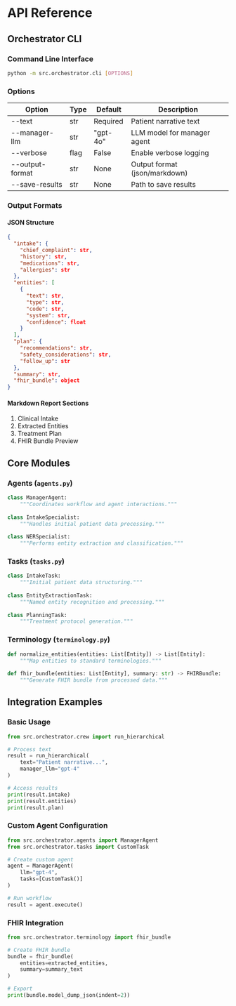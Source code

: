 # API Reference

## Orchestrator CLI

### Command Line Interface

```bash
python -m src.orchestrator.cli [OPTIONS]
```

### Options

| Option | Type | Default | Description |
|--------|------|---------|-------------|
| --text | str | Required | Patient narrative text |
| --manager-llm | str | "gpt-4o" | LLM model for manager agent |
| --verbose | flag | False | Enable verbose logging |
| --output-format | str | None | Output format (json/markdown) |
| --save-results | str | None | Path to save results |

### Output Formats

#### JSON Structure
```json
{
  "intake": {
    "chief_complaint": str,
    "history": str,
    "medications": str,
    "allergies": str
  },
  "entities": [
    {
      "text": str,
      "type": str,
      "code": str,
      "system": str,
      "confidence": float
    }
  ],
  "plan": {
    "recommendations": str,
    "safety_considerations": str,
    "follow_up": str
  },
  "summary": str,
  "fhir_bundle": object
}
```

#### Markdown Report Sections
1. Clinical Intake
2. Extracted Entities
3. Treatment Plan
4. FHIR Bundle Preview

## Core Modules

### Agents (`agents.py`)

```python
class ManagerAgent:
    """Coordinates workflow and agent interactions."""
    
class IntakeSpecialist:
    """Handles initial patient data processing."""
    
class NERSpecialist:
    """Performs entity extraction and classification."""
```

### Tasks (`tasks.py`)

```python
class IntakeTask:
    """Initial patient data structuring."""
    
class EntityExtractionTask:
    """Named entity recognition and processing."""
    
class PlanningTask:
    """Treatment protocol generation."""
```

### Terminology (`terminology.py`)

```python
def normalize_entities(entities: List[Entity]) -> List[Entity]:
    """Map entities to standard terminologies."""
    
def fhir_bundle(entities: List[Entity], summary: str) -> FHIRBundle:
    """Generate FHIR bundle from processed data."""
```

## Integration Examples

### Basic Usage
```python
from src.orchestrator.crew import run_hierarchical

# Process text
result = run_hierarchical(
    text="Patient narrative...",
    manager_llm="gpt-4"
)

# Access results
print(result.intake)
print(result.entities)
print(result.plan)
```

### Custom Agent Configuration
```python
from src.orchestrator.agents import ManagerAgent
from src.orchestrator.tasks import CustomTask

# Create custom agent
agent = ManagerAgent(
    llm="gpt-4",
    tasks=[CustomTask()]
)

# Run workflow
result = agent.execute()
```

### FHIR Integration
```python
from src.orchestrator.terminology import fhir_bundle

# Create FHIR bundle
bundle = fhir_bundle(
    entities=extracted_entities,
    summary=summary_text
)

# Export
print(bundle.model_dump_json(indent=2))
```